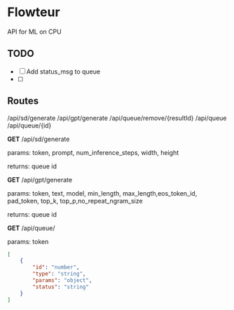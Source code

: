 # Flowteur

API for ML on CPU

## TODO
- [ ] Add status_msg to queue
- [ ] 

## Routes

/api/sd/generate
/api/gpt/generate
/api/queue/remove/{resultId}
/api/queue
/api/queue/{id}

**GET** /api/sd/generate

params: token, prompt, num_inference_steps, width, height

returns: queue id

**GET** /api/gpt/generate

params: token, text, model, min_length, max_length,eos_token_id, pad_token, top_k, top_p,no_repeat_ngram_size

returns: queue id


**GET** /api/queue/<id>

params: token

```json
[
    {
        "id": "number",
        "type": "string",
        "params": "object",
        "status": "string"
    }
]
```
